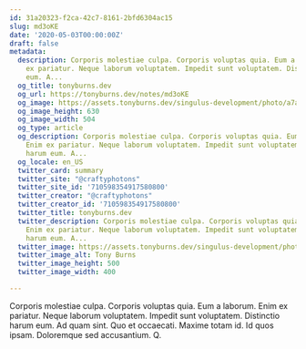 ```yaml
---
id: 31a20323-f2ca-42c7-8161-2bfd6304ac15
slug: md3oKE
date: '2020-05-03T00:00:00Z'
draft: false
metadata:
  description: Corporis molestiae culpa. Corporis voluptas quia. Eum a laborum. Enim
    ex pariatur. Neque laborum voluptatem. Impedit sunt voluptatem. Distinctio harum
    eum. A...
  og_title: tonyburns.dev
  og_url: https://tonyburns.dev/notes/md3oKE
  og_image: https://assets.tonyburns.dev/singulus-development/photo/a7aaf33dbd0b584a47dea1fc1b3a9bbf.jpeg
  og_image_height: 630
  og_image_width: 504
  og_type: article
  og_description: Corporis molestiae culpa. Corporis voluptas quia. Eum a laborum.
    Enim ex pariatur. Neque laborum voluptatem. Impedit sunt voluptatem. Distinctio
    harum eum. A...
  og_locale: en_US
  twitter_card: summary
  twitter_site: "@craftyphotons"
  twitter_site_id: '710598354917580800'
  twitter_creator: "@craftyphotons"
  twitter_creator_id: '710598354917580800'
  twitter_title: tonyburns.dev
  twitter_description: Corporis molestiae culpa. Corporis voluptas quia. Eum a laborum.
    Enim ex pariatur. Neque laborum voluptatem. Impedit sunt voluptatem. Distinctio
    harum eum. A...
  twitter_image: https://assets.tonyburns.dev/singulus-development/photo/7502d1526646abf03deb056888635686.jpeg
  twitter_image_alt: Tony Burns
  twitter_image_height: 500
  twitter_image_width: 400

---
```


Corporis molestiae culpa. Corporis voluptas quia. Eum a laborum. Enim ex pariatur. Neque laborum voluptatem. Impedit sunt voluptatem. Distinctio harum eum. Ad quam sint. Quo et occaecati. Maxime totam id. Id quos ipsam. Doloremque sed accusantium. Q.
